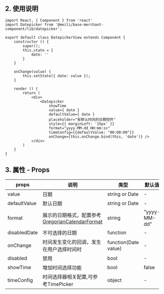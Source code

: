 ## 2. 使用说明

	import React, { Component } from 'react'
	import Datepicker from '@meili/base-merchant-component/lib/datepicker';
	
	export default class DatepickerView extends Component {
		constructor () {
			super();
			this.state = {
				date: ''
			}
		}

		onChange(value) {
			this.setState({ date: value });
		}
		
		render () {
			return (
				<div>
					<Datepicker
						showTime
						value={ date } 
						defaultValue={ date }
						placeholder="有默认时间的日期控件"
						style={{ marginLeft: '15px' }}
						format="yyyy-MM-dd HH:mm:ss" 
						timeConfig={{defaultValue: "00:00:00"}}
						onChange={this.onChange.bind(this, 'date')} />
				</div>
			)
		}
	}
	
## 3. 属性 - Props

| props        | 说明           | 类型         |   默认值       |
| ------------ | ------------- | ------------ | ------------  |
| value        | 日期           | string or Date	 | -         |
| defaultValue        | 默认日期	           | string or Date	 | -         |
| format        | 展示的日期格式，配置参考[GregorianCalendarFormat](https://github.com/yiminghe/gregorian-calendar-format)           | string	 | "yyyy-MM-dd"         |
| disabledDate        | 不可选择的日期           | function	 | -         |
| onChange        | 时间发生变化的回调，发生在用户选择时间时           | function(Date value)	 | -         |
| disabled        | 禁用           | bool	 | -         |
| showTime        | 增加时间选择功能           | bool | false         |
| timeConfig        | 时间选择器相关配置,可参考TimePicker           | object	 | -         |








